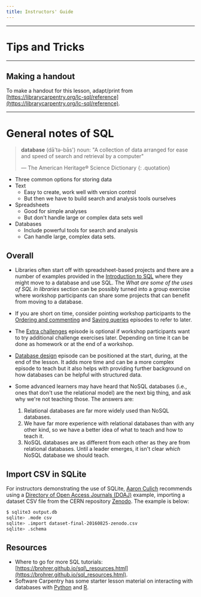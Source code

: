 ```yaml
---
title: Instructors' Guide
---
```


***

# Tips and Tricks

***

## Making a handout

To make a handout for this lesson, adapt/print from [https://librarycarpentry.org/lc-sql/reference](https://librarycarpentry.org/lc-sql/reference).

***

# General notes of SQL

> **database** (dā'tə-bās') noun:
> "A collection of data arranged for ease and speed of search and retrieval by a computer"
> 
> — The American Heritage® Science Dictionary
> {: .quotation}

- Three common options for storing data
- Text
  - Easy to create, work well with version control
  - But then we have to build search and analysis tools ourselves
- Spreadsheets
  - Good for simple analyses
  - But don't handle large or complex data sets well
- Databases
  - Include powerful tools for search and analysis
  - Can handle large, complex data sets.

## Overall

- Libraries often start off with spreadsheet-based projects and there are a number of examples provided in the [Introduction to SQL](01-introduction.md) where they might move to a database and use SQL. The *What are some of the uses of SQL in libraries* section can be possibly turned into a group exercise where workshop participants can share some projects that can benefit from moving to a database.

- If you are short on time, consider pointing workshop participants to the [Ordering and commenting](04-ordering-commenting.md) and [Saving queries](07-saving-queries.md) episodes to refer to later.

- The [Extra challenges](11-extra-challenges.md) episode is optional if workshop participants want to try additional challenge exercises later. Depending on time it can be done as homework or at the end of a workshop.

- [Database design](08-database-design.md) episode can be positioned at the start, during, at the end of the lesson. It adds more time and can be a more complex episode to teach but it also helps with providing further background on how databases can be helpful with structured data.

- Some advanced learners may have heard that NoSQL databases (i.e., ones that don't use the relational model) are the next big thing, and ask why we're not teaching those.
  The answers are:
  
  1. Relational databases are far more widely used than NoSQL databases.
  2. We have far more experience with relational databases than with any other kind,
    so we have a better idea of what to teach and how to teach it.
  3. NoSQL databases are as different from each other as they are from relational databases.
    Until a leader emerges, it isn't clear *which* NoSQL database we should teach.

## Import CSV in SQLite

For instructors demonstrating the use of SQLite, [Aaron Culich](https://github.com/aculich) recommends using a [Directory of Open Access Journals (DOAJ)](https://doaj.org/) example, importing a dataset CSV file from the CERN repository [Zenodo](https://zenodo.org/). The example is below:

```bash
$ sqlite3 output.db
sqlite> .mode csv
sqlite> .import dataset-final-20160825-zenodo.csv
sqlite> .schema
```

## Resources

- Where to go for more SQL tutorials: [https://brohrer.github.io/sql\_resources.html](https://brohrer.github.io/sql_resources.html).
- Software Carpentry has some starter lesson material on interacting with databases with [Python](https://swcarpentry.github.io/sql-novice-survey/10-prog) and [R](https://swcarpentry.github.io/sql-novice-survey/11-prog-R).


